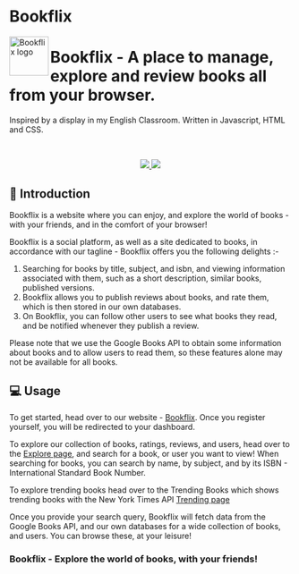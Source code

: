 # Bookflix
<img align="left" width=70px height=70px src="/images//BookFlixIcon.png" alt="Bookflix logo">

 <h1>Bookflix - A place to manage, explore and review books all from your browser.</h1>
 
 Inspired by a display in my English Classroom. Written in Javascript, HTML and CSS.

<br>

<p align="center">

<a href="https://github.com/Harry-Hopkinson">
	<img src= "https://images.weserv.nl/?url=avatars.githubusercontent.com/u/63599884?v=4&h=100&w=100&fit=cover&mask=circle&maxage=7d">
</a>
	
<a href="https://github.com/Harry-Hopkinson">
	<img src= "https://images.weserv.nl/?url=avatars.githubusercontent.com/u/85027459?v=4&h=100&w=100&fit=cover&mask=circle&maxage=7d">
</a>

</p>

## 🏁 Introduction

Bookflix is a website where you can enjoy, and explore the world of books - with your friends, and in the comfort of your browser!

Bookflix is a social platform, as well as a site dedicated to books, in accordance with our tagline - Bookflix offers you the following delights :-

1. Searching for books by title, subject, and isbn, and viewing information associated with them, such as a short description, similar books, published versions.
2. Bookflix allows you to publish reviews about books, and rate them, which is then stored in our own databases.
3. On Bookflix, you can follow other users to see what books they read, and be notified whenever they publish a review.

Please note that we use the Google Books API to obtain some information about books and to allow users to read them, so these features alone may not be available for all books. 

## 💻 Usage

To get started, head over to our website - [Bookflix](https://harry-hopkinson.github.io/Bookflix). Once you register yourself, you will be redirected to your dashboard.

To explore our collection of books, ratings, reviews, and users, head over to the [Explore page](https://harry-hopkinson.github.io/Bookflix/explore), and search for a book, or user you want to view! When searching for books, you can search by name, by subject, and by its ISBN - International Standard Book Number.

To explore trending books head over to the Trending Books which shows trending books with the New York Times API [Trending page](https://harry-hopkinson.github.io/Bookflix/trending)

Once you provide your search query, Bookflix will fetch data from the Google Books API, and our own databases for a wide collection of books, and users. You can browse these, at your leisure!

<h3 allign="center">Bookflix - Explore the world of books, with your friends! </h3>
